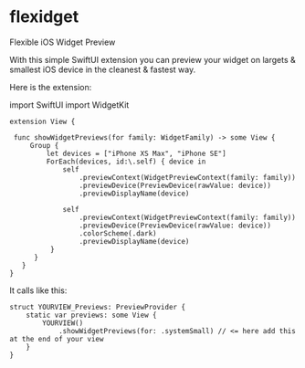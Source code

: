 # flexidget
Flexible iOS Widget Preview

With this simple SwiftUI extension you can preview your widget on largets & smallest iOS device in the cleanest & fastest way.

Here is the extension:

import SwiftUI
import WidgetKit

    extension View {
    
     func showWidgetPreviews(for family: WidgetFamily) -> some View {
         Group {
             let devices = ["iPhone XS Max", "iPhone SE"]
             ForEach(devices, id:\.self) { device in
                 self
                     .previewContext(WidgetPreviewContext(family: family))
                     .previewDevice(PreviewDevice(rawValue: device))
                     .previewDisplayName(device)
                
                 self
                     .previewContext(WidgetPreviewContext(family: family))
                     .previewDevice(PreviewDevice(rawValue: device))
                     .colorScheme(.dark)
                     .previewDisplayName(device)
              }
          }
       }
    }


It calls like this:

    struct YOURVIEW_Previews: PreviewProvider {
        static var previews: some View {
            YOURVIEW()
                .showWidgetPreviews(for: .systemSmall) // <= here add this at the end of your view
        }
    }



